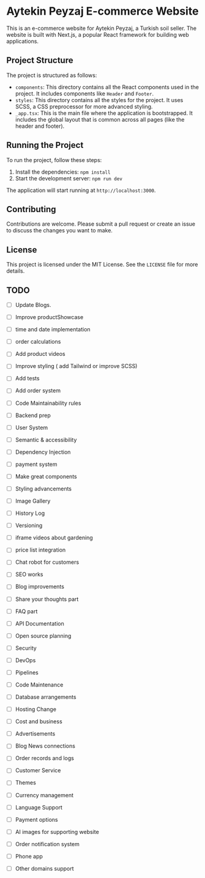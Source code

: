 # Aytekin Peyzaj E-commerce Website

This is an e-commerce website for Aytekin Peyzaj, a Turkish soil seller. The website is built with Next.js, a popular React framework for building web applications.

## Project Structure

The project is structured as follows:

- `components`: This directory contains all the React components used in the project. It includes components like `Header` and `Footer`.
- `styles`: This directory contains all the styles for the project. It uses SCSS, a CSS preprocessor for more advanced styling.
- `_app.tsx`: This is the main file where the application is bootstrapped. It includes the global layout that is common across all pages (like the header and footer).

## Running the Project

To run the project, follow these steps:

1. Install the dependencies: `npm install`
2. Start the development server: `npm run dev`

The application will start running at `http://localhost:3000`.

## Contributing

Contributions are welcome. Please submit a pull request or create an issue to discuss the changes you want to make.

## License

This project is licensed under the MIT License. See the `LICENSE` file for more details.

## TODO

- [ ] Update Blogs.
- [ ] Improve productShowcase
- [ ] time and date implementation
- [ ] order calculations
- [ ] Add product videos
- [ ] Improve styling ( add Tailwind or improve SCSS)
- [ ] Add tests
- [ ] Add order system
- [ ] Code Maintainability rules
- [ ] Backend prep
- [ ] User System
- [ ] Semantic & accessibility
- [ ] Dependency Injection
- [ ] payment system
- [ ] Make great components
- [ ] Styling advancements
- [ ] Image Gallery
- [ ] History Log
- [ ] Versioning
- [ ] iframe videos about gardening
- [ ] price list integration
- [ ] Chat robot for customers
- [ ] SEO works
- [ ] Blog improvements
- [ ] Share your thoughts part
- [ ] FAQ part
- [ ] API Documentation
- [ ] Open source planning
- [ ] Security
- [ ] DevOps
- [ ] Pipelines
- [ ] Code Maintenance
- [ ] Database arrangements
- [ ] Hosting Change
- [ ] Cost and business
- [ ] Advertisements
- [ ] Blog News connections
- [ ] Order records and logs
- [ ] Customer Service
- [ ] Themes
- [ ] Currency management
- [ ] Language Support
- [ ] Payment options
- [ ] AI images for supporting website
- [ ] Order notification system
- [ ] Phone app
- [ ] Other domains support
  
